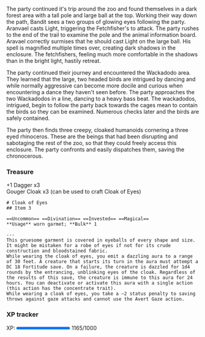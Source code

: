 The party continued it's trip around the zoo and found themselves in a dark forest area with a tall pole and large ball at the top.  Working their way down the path, Bandit sees a two groups of glowing eyes following the party.  Aranvael casts Light, triggering the Fetchfisher's to attack.  The party rushes to the end of the trail to examine the pole and the animal information board.  Aravael correctly surmises that he should cast Light on the large ball.  His spell is magnified multiple times over, creating dark shadows in the enclosure.  The fetchfishers, feeling much more comfortable in the shadows than in the bright light, hastily retreat.

The party continued their journey and encountered the Wackadodo area.  They learned that the large, two headed birds are intrigued by dancing and while normally aggressive can become more docile and curious when encountering a dance they haven't seen before.  The party approaches the two Wackadodos in a line, dancing to a heavy bass beat.  The wackadodos, intrigued, begin to follow the party back towards the cages mean to contain the birds so they can be examined. Numerous checks later and the birds are safely contained.

The party then finds three creepy, cloaked humanoids cornering a three eyed rhinoceros.  These are the beings that had been disrupting and sabotaging the rest of the zoo, so that they could freely access this enclosure.  The party confronts and easily dispatches them, saving the chronocerous.

### Treasure
+1 Dagger x3  
Gouger Cloak x3 (can be used to craft Cloak of Eyes)  
```pf2e-stats
# Cloak of Eyes
## Item 3

==Uncommon== ==Divination== ==Invested== ==Magical==
**Usage** worn garmet; **Bulk** 1

---
This gruesome garment is covered in eyeballs of every shape and size. It might be mistaken for a robe of eyes if not for its crude construction and bloodstained fabric. 
While wearing the cloak of eyes, you emit a dazzling aura to a range of 30 feet. A creature that starts its turn in the aura must attempt a DC 18 Fortitude save. On a failure, the creature is dazzled for 1d4 rounds by the entrancing, unblinking eyes of the cloak. Regardless of the results of this save, the creature is immune to this aura for 24 hours. You can deactivate or activate this aura with a single action (this action has the concentrate trait). 
While wearing a cloak of eyes, you take a –2 status penalty to saving throws against gaze attacks and cannot use the Avert Gaze action.
```

### XP tracker

XP: <progress max=1000 value=1165> </progress> 1165/1000


